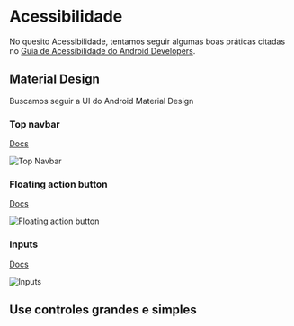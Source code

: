 # Acessibilidade
No quesito Acessibilidade, tentamos seguir algumas boas práticas citadas no [Guia de Acessibilidade do Android Developers](https://developer.android.com/guide/topics/ui/accessibility/apps).

## Material Design
Buscamos seguir a UI do Android Material Design

### Top navbar
[Docs](https://material.io/components/app-bars-top/)

![Top Navbar](https://i.imgur.com/ojwqKy8.png)

### Floating action button
[Docs](https://material.io/components/buttons-floating-action-button/)

![Floating action button](https://i.imgur.com/JpqaVyW.png)

### Inputs
[Docs](https://material.io/components/text-fields/)

![Inputs](https://i.imgur.com/XrYcJwJ.png)


## Use controles grandes e simples
<!-- Título, pequena descrição, exemplo de código -->
